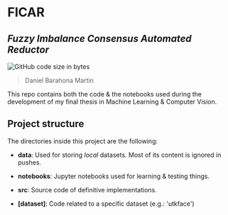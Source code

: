 # FICAR

## *Fuzzy Imbalance Consensus Automated Reductor*

![GitHub code size in bytes](https://img.shields.io/github/languages/code-size/danibt656/Mapache?style=flat-square)

> Daniel Barahona Martin

This repo contains both the code & the notebooks used during the development of my final thesis in Machine Learning & Computer Vision.

## Project structure

The directories inside this project are the following:

+ **data**: Used for storing *local* datasets. Most of its content is ignored in pushes.

+ **notebooks**: Jupyter notebooks used for learning & testing things.

+ **src**: Source code of definitive implementations.

+ **[dataset]**: Code related to a specific dataset (e.g.: 'utkface')
